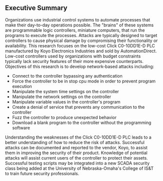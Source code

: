 ## Executive Summary

Organizations use industrial control systems to automate processes that make their day-to-day operations possible.  The "brains" of these systems are programmable logic controllers, miniature computers, that run the programs to execute the processes.  Attacks are typically designed to target controllers to cause physical damage by compromising their functionality or availability.  This research focuses on the low-cost Click C0-10DD1E-D PLC manufactured by Koyo Electronics Industries and sold by AutomationDirect.  Low-cost controllers used by organizations with budget constraints typically lack security features of their more expensive counterparts. Objectives of this research is to develop network-based attacks including:

  - Connect to the controller bypassing any authentication
  - Force the controller to be in stop cpu mode in order to prevent program execution
  - Manipulate the system time settings on the controller
  - Manipulate the network settings on the controller
  - Manipulate variable values in the controller's program
  - Create a denial of service that prevents any communication to the controller
  - Fuzz the controller to produce unexpected behavior
  - Download a blank program to the controller without the programming software 
  
Understanding the weaknesses of the Click C0-10DD1E-D PLC leads to a better understanding of how to reduce the risk of attacks. Successful attacks can be documented and reported to the vendor, Koyo, to assist them in improving the security of their product. Knowledge of potential attacks will assist current users of the controller to protect their assets.  Successful testing scripts may be integrated into a new SCADA security class being added at the University of Nebraska-Omaha's College of IS&T to train future security professionals.

